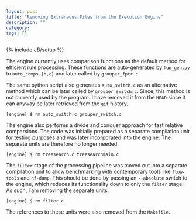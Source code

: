 ```yaml
---
layout: post
title: "Removing Extraneous Files from the Execution Engine"
description: ""
category: 
tags: []
---
```

{% include JB/setup %}

The engine currently uses comparison functions as the default method for efficient rule processing. These functions are auto-generated by `fun_gen.py` to `auto_comps.{h,c}` and later called by `grouper_fptr.c`. 

The same python script also generates `auto_switch.c` as an alternative method which can be later called by `grouper_switch.c`. 
Since, this method is not currently used by the program. I have removed it from the `HEAD` since it can anyway be later retrieved from the `git` history.

	[engine] $ rm auto_switch.c grouper_switch.c

The engine also performs a divide and conquer approach for fast relative comparsions. The code was initially prepared as a separate compilation unit for testing purposes and was later incorporated into the engine. The separate units are therefore no longer needed.

	[engine] $ rm treesearch.c treesearchmain.c

The `filter` stage of the processing pipeline was moved out into a separate compilation unit to allow benchmarking with contemporary tools like `flow-tools` and `nf-dump`. This should be done by passing an `--absolute` switch to the engine, which reduces its functionality down to only the `filter` stage. As such, I am removing the separate units.

	[engine] $ rm filter.c

The references to these units were also removed from the `Makefile`.

